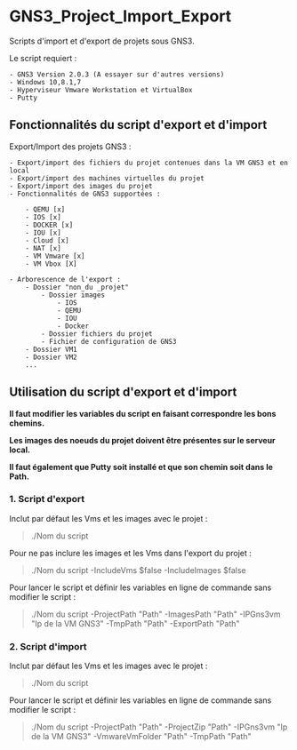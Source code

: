 # GNS3_Project_Import_Export
Scripts d'import et d'export de projets sous GNS3.

Le script requiert :

	- GNS3 Version 2.0.3 (A essayer sur d'autres versions)
	- Windows 10,8.1,7
	- Hyperviseur Vmware Workstation et VirtualBox
	- Putty

## Fonctionnalités du script d'export et d'import
Export/Import des projets GNS3 :

    - Export/import des fichiers du projet contenues dans la VM GNS3 et en local
	- Export/import des machines virtuelles du projet
    - Export/import des images du projet
    - Fonctionnalités de GNS3 supportées :
    
    	- QEMU [x]
    	- IOS [x]
    	- DOCKER [x]
    	- IOU [x]
    	- Cloud [x]
    	- NAT [x]
    	- VM Vmware [x]
    	- VM Vbox [X]

	- Arborescence de l'export :
        - Dossier "non_du _projet"
            - Dossier images
                - IOS
                - QEMU
                - IOU
                - Docker
            - Dossier fichiers du projet
            - Fichier de configuration de GNS3
        - Dossier VM1
        - Dossier VM2
        ...
			
## Utilisation du script d'export et d'import

**Il faut modifier les variables du script en faisant correspondre les bons chemins.**

**Les images des noeuds du projet doivent être présentes sur le serveur local.**

**Il faut également que Putty soit installé et que son chemin soit dans le Path.**

### 1. Script d'export

Inclut par défaut les Vms et les images avec le projet :
> ./Nom du script
   
Pour ne pas inclure les images et les Vms dans l'export du projet :
> ./Nom du script -IncludeVms $false -IncludeImages $false
	
Pour lancer le script et définir les variables en ligne de commande sans modifier le script :
> ./Nom du script -ProjectPath "Path" -ImagesPath "Path" -IPGns3vm "Ip de la VM GNS3" -TmpPath "Path" -ExportPath "Path"
	
### 2. Script d'import

Inclut par défaut les Vms et les images avec le projet :
> ./Nom du script

Pour lancer le script et définir les variables en ligne de commande sans modifier le script :
> ./Nom du script -ProjectPath "Path" -ProjectZip "Path" -IPGns3vm "Ip de la VM GNS3" -VmwareVmFolder "Path" -TmpPath "Path"